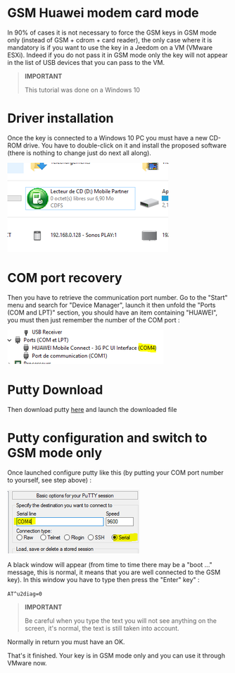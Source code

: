 # GSM Huawei modem card mode

In 90% of cases it is not necessary to force the GSM keys in GSM mode only (instead of GSM + cdrom + card reader), the only case where it is mandatory is if you want to use the key in a Jeedom on a VM (VMware ESXi). Indeed if you do not pass it in GSM mode only the key will not appear in the list of USB devices that you can pass to the VM.

> **IMPORTANT**
>
> This tutorial was done on a Windows 10

# Driver installation

Once the key is connected to a Windows 10 PC you must have a new CD-ROM drive. You have to double-click on it and install the proposed software (there is nothing to change just do next all along).

![gsmonly](images/gsmonly.PNG)

# COM port recovery

Then you have to retrieve the communication port number. Go to the "Start" menu and search for "Device Manager", launch it then unfold the "Ports (COM and LPT)" section, you should have an item containing "HUAWEI", you must then just remember the number of the COM port :

![gsmonly2](images/gsmonly2.PNG)

# Putty Download

Then download putty [here](https://the.earth.li/~sgtatham/putty/latest/x86/putty.exe) and launch the downloaded file

# Putty configuration and switch to GSM mode only

Once launched configure putty like this (by putting your COM port number to yourself, see step above) :

![gsmonly3](images/gsmonly3.PNG)

A black window will appear (from time to time there may be a "boot ..." message, this is normal, it means that you are well connected to the GSM key). In this window you have to type then press the "Enter" key" :

``AT^u2diag=0``

> **IMPORTANT**
>
> Be careful when you type the text you will not see anything on the screen, it's normal, the text is still taken into account.

Normally in return you must have an OK.

That's it finished. Your key is in GSM mode only and you can use it through VMware now.
